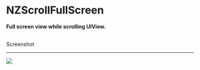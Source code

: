 NZScrollFullScreen
==================

<b>Full screen view while scrolling UIView.</b>

<br>Screenshot<hr>
<img src=https://lh4.googleusercontent.com/-IheoKcYol-Y/VI5jiKB9pTI/AAAAAAAAC0c/NJ4IZZmzAco/w471-h836-no/iOS%2BSimulator%2BScreen%2BShot%2BDec%2B15%2C%2B2014%2C%2B12.25.40%2BPM.png>
